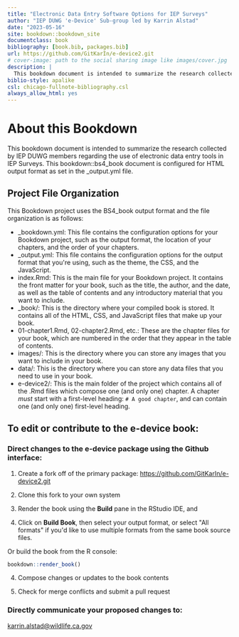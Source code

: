 ```yaml
--- 
title: "Electronic Data Entry Software Options for IEP Surveys"
author: "IEP DUWG 'e-Device' Sub-group led by Karrin Alstad"
date: "2023-05-16"
site: bookdown::bookdown_site
documentclass: book
bibliography: [book.bib, packages.bib]
url: https://github.com/GitKarIn/e-device2.git
# cover-image: path to the social sharing image like images/cover.jpg
description: |
  This bookdown document is intended to summarize the research collected by IEP DUWG members regarding the use of electronic data entry tools in IEP Surveys. The HTML output format for this example is bookdown::bs4_book which is set in the _output.yml file.
biblio-style: apalike
csl: chicago-fullnote-bibliography.csl
always_allow_html: yes
---
```


# About this Bookdown 

This bookdown document is intended to summarize the research collected by IEP DUWG members regarding the use of electronic data entry tools in IEP Surveys.  This bookdown::bs4_book document is configured for HTML output format as set in the _output.yml file.

## Project File Organization

This Bookdown project uses the BS4_book output format and the file organization is as follows:

  * _bookdown.yml: This file contains the configuration options for your Bookdown project, such as the output format, the location of your chapters, and the order of your chapters.
  * _output.yml: This file contains the configuration options for the output format that you're using, such as the theme, the CSS, and the JavaScript.
  * index.Rmd: This is the main file for your Bookdown project. It contains the front matter for your book, such as the title, the author, and the date, as well as the table of contents and any introductory material that you want to include.
  * _book/: This is the directory where your compiled book is stored. It contains all of the HTML, CSS, and JavaScript files that make up your book.
  * 01-chapter1.Rmd, 02-chapter2.Rmd, etc.: These are the chapter files for your book, which are numbered in the order that they appear in the table of contents.
  * images/: This is the directory where you can store any images that you want to include in your book.
  * data/: This is the directory where you can store any data files that you need to use in your book.
  * e-device2/: This is the main folder of the project which contains all of the .Rmd files which compose one (and only one) chapter. A chapter *must* start with a first-level heading: `# A good chapter`, and can contain one (and only one) first-level heading.


## To edit or contribute to the e-device book:


### Direct changes to the e-device package using the Github interface:

1. Create a fork off of the primary package: https://github.com/GitKarIn/e-device2.git

2. Clone this fork to your own system

3. Render the book using the **Build** pane in the RStudio IDE, and

3. Click on **Build Book**, then select your output format, or select "All formats" if you'd like to use multiple formats from the same book source files.

Or build the book from the R console:

```r
bookdown::render_book()
```

4. Compose changes or updates to the book contents

5. Check for merge conflicts and submit a pull request



### Directly communicate your proposed changes to:

karrin.alstad@wildlife.ca.gov






